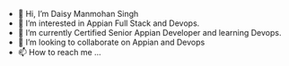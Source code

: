 - 👋 Hi, I’m Daisy Manmohan Singh
- 👀 I’m interested in Appian Full Stack and Devops. 
- 🌱 I’m currently Certified Senior Appian Developer and learning Devops.
- 💞️ I’m looking to collaborate on Appian and Devops 
- 📫 How to reach me ...

<!---
DSniper/DSniper is a ✨ special ✨ repository because its `README.md` (this file) appears on your GitHub profile.
You can click the Preview link to take a look at your changes.
--->
